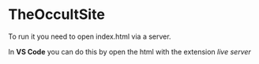 # TheOccultSite

To run it you need to open index.html via a server.

In **VS Code** you can do this by open the html with the extension *live server*
